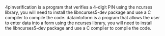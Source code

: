 4pinverification is a program that verifies a 4-digit PIN using the ncurses library, you will need to install the libncurses5-dev package and use a C compiler to compile the code. 
dataintoform is a program that allows the user to enter data into a form using the ncurses library, you will need to install the libncurses5-dev package and use a C compiler to compile the code.
